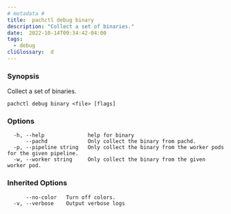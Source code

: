 ```yaml
---
# metadata # 
title:  pachctl debug binary
description: "Collect a set of binaries."
date:  2022-10-14T09:34:42-04:00
tags:
  - debug
cliGlossary:  d
---
```


### Synopsis

Collect a set of binaries.

```
pachctl debug binary <file> [flags]
```

### Options

```
  -h, --help              help for binary
      --pachd             Only collect the binary from pachd.
  -p, --pipeline string   Only collect the binary from the worker pods for the given pipeline.
  -w, --worker string     Only collect the binary from the given worker pod.
```

### Inherited Options

```
      --no-color   Turn off colors.
  -v, --verbose    Output verbose logs
```


